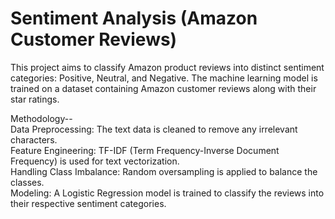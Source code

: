 # Sentiment Analysis (Amazon Customer Reviews)
This project aims to classify Amazon product reviews into distinct sentiment categories: Positive, Neutral, and Negative. The machine learning model is trained on a dataset containing Amazon customer reviews along with their star ratings.

Methodology-- <br/>
Data Preprocessing: The text data is cleaned to remove any irrelevant characters. <br/>
Feature Engineering: TF-IDF (Term Frequency-Inverse Document Frequency) is used for text vectorization. <br/>
Handling Class Imbalance: Random oversampling is applied to balance the classes. <br/>
Modeling: A Logistic Regression model is trained to classify the reviews into their respective sentiment categories.
